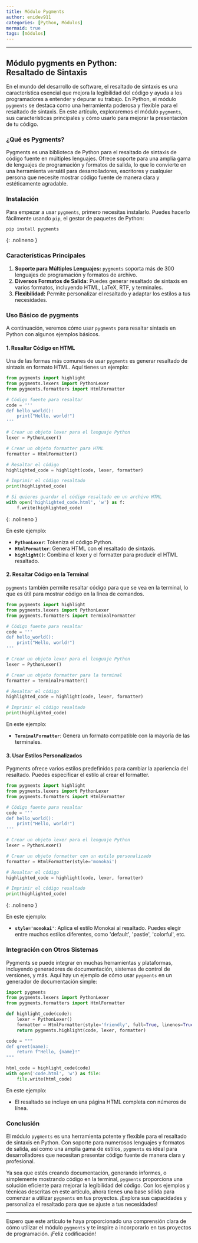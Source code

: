```yaml
---
title: Módulo Pygments
author: enidev911
categories: [Python, Módulos]
mermaid: true
tags: [módulos]
---
```


---

## Módulo pygments en Python:<br>Resaltado de Sintaxis

En el mundo del desarrollo de software, el resaltado de sintaxis es una característica esencial que mejora la legibilidad del código y ayuda a los programadores a entender y depurar su trabajo. En Python, el módulo `pygments` se destaca como una herramienta poderosa y flexible para el resaltado de sintaxis. En este artículo, exploraremos el módulo `pygments`, sus características principales y cómo usarlo para mejorar la presentación de tu código.

### ¿Qué es Pygments?

Pygments es una biblioteca de Python para el resaltado de sintaxis de código fuente en múltiples lenguajes. Ofrece soporte para una amplia gama de lenguajes de programación y formatos de salida, lo que lo convierte en una herramienta versátil para desarrolladores, escritores y cualquier persona que necesite mostrar código fuente de manera clara y estéticamente agradable.

### Instalación

Para empezar a usar `pygments`, primero necesitas instalarlo. Puedes hacerlo fácilmente usando `pip`, el gestor de paquetes de Python:

```bash
pip install pygments
```
{: .nolineno }

### Características Principales

1. **Soporte para Múltiples Lenguajes:** `pygments` soporta más de 300 lenguajes de programación y formatos de archivo.
2. **Diversos Formatos de Salida:** Puedes generar resaltado de sintaxis en varios formatos, incluyendo HTML, LaTeX, RTF, y terminales.
3. **Flexibilidad:** Permite personalizar el resaltado y adaptar los estilos a tus necesidades.

### Uso Básico de pygments

A continuación, veremos cómo usar `pygments` para resaltar sintaxis en Python con algunos ejemplos básicos.

#### 1. Resaltar Código en HTML

Una de las formas más comunes de usar `pygments` es generar resaltado de sintaxis en formato HTML. Aquí tienes un ejemplo:

```python
from pygments import highlight
from pygments.lexers import PythonLexer
from pygments.formatters import HtmlFormatter

# Código fuente para resaltar
code = '''
def hello_world():
    print("Hello, world!")
'''

# Crear un objeto lexer para el lenguaje Python
lexer = PythonLexer()

# Crear un objeto formatter para HTML
formatter = HtmlFormatter()

# Resaltar el código
highlighted_code = highlight(code, lexer, formatter)

# Imprimir el código resaltado
print(highlighted_code)

# Si quieres guardar el código resaltado en un archivo HTML
with open('highlighted_code.html', 'w') as f:
    f.write(highlighted_code)
```
{: .nolineno }

En este ejemplo:
- **`PythonLexer`**: Tokeniza el código Python.
- **`HtmlFormatter`**: Genera HTML con el resaltado de sintaxis.
- **`highlight()`**: Combina el lexer y el formatter para producir el HTML resaltado.

#### 2. Resaltar Código en la Terminal

`pygments` también permite resaltar código para que se vea en la terminal, lo que es útil para mostrar código en la línea de comandos.

```python
from pygments import highlight
from pygments.lexers import PythonLexer
from pygments.formatters import TerminalFormatter

# Código fuente para resaltar
code = '''
def hello_world():
    print("Hello, world!")
'''

# Crear un objeto lexer para el lenguaje Python
lexer = PythonLexer()

# Crear un objeto formatter para la terminal
formatter = TerminalFormatter()

# Resaltar el código
highlighted_code = highlight(code, lexer, formatter)

# Imprimir el código resaltado
print(highlighted_code)
```

En este ejemplo:
- **`TerminalFormatter`**: Genera un formato compatible con la mayoría de las terminales.

#### **3. Usar Estilos Personalizados**

Pygments ofrece varios estilos predefinidos para cambiar la apariencia del resaltado. Puedes especificar el estilo al crear el formatter.

```python
from pygments import highlight
from pygments.lexers import PythonLexer
from pygments.formatters import HtmlFormatter

# Código fuente para resaltar
code = '''
def hello_world():
    print("Hello, world!")
'''

# Crear un objeto lexer para el lenguaje Python
lexer = PythonLexer()

# Crear un objeto formatter con un estilo personalizado
formatter = HtmlFormatter(style='monokai')

# Resaltar el código
highlighted_code = highlight(code, lexer, formatter)

# Imprimir el código resaltado
print(highlighted_code)
```
{: .nolineno }

En este ejemplo:
- **`style='monokai'`**: Aplica el estilo Monokai al resaltado. Puedes elegir entre muchos estilos diferentes, como 'default', 'pastie', 'colorful', etc.

### Integración con Otros Sistemas

Pygments se puede integrar en muchas herramientas y plataformas, incluyendo generadores de documentación, sistemas de control de versiones, y más. Aquí hay un ejemplo de cómo usar `pygments` en un generador de documentación simple:

```python
import pygments
from pygments.lexers import PythonLexer
from pygments.formatters import HtmlFormatter

def highlight_code(code):
    lexer = PythonLexer()
    formatter = HtmlFormatter(style='friendly', full=True, linenos=True)
    return pygments.highlight(code, lexer, formatter)

code = """
def greet(name):
    return f"Hello, {name}!"
"""

html_code = highlight_code(code)
with open('code.html', 'w') as file:
    file.write(html_code)
```

En este ejemplo:
- El resaltado se incluye en una página HTML completa con números de línea.

### Conclusión

El módulo `pygments` es una herramienta potente y flexible para el resaltado de sintaxis en Python. Con soporte para numerosos lenguajes y formatos de salida, así como una amplia gama de estilos, `pygments` es ideal para desarrolladores que necesitan presentar código fuente de manera clara y profesional.

Ya sea que estés creando documentación, generando informes, o simplemente mostrando código en la terminal, `pygments` proporciona una solución eficiente para mejorar la legibilidad del código. Con los ejemplos y técnicas descritas en este artículo, ahora tienes una base sólida para comenzar a utilizar `pygments` en tus proyectos. ¡Explora sus capacidades y personaliza el resaltado para que se ajuste a tus necesidades!

---

Espero que este artículo te haya proporcionado una comprensión clara de cómo utilizar el módulo `pygments` y te inspire a incorporarlo en tus proyectos de programación. ¡Feliz codificación!
